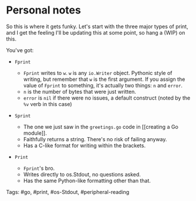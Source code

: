 # Personal notes

So this is where it gets funky. Let's start with the three major types of print, and I get the feeling I'll be updating this at some point, so hang a (WIP) on this.

You've got:
- `Fprint`
	- `Fprint` writes to `w`. `w` is any `io.Writer` object. Pythonic style of writing, but remember that `w` is the first argument. If you assign the value of `Fprint` to something, it's actually two things: `n` and `error`. 
	- `n` is the number of bytes that were just written.
	- `error` is `nil` if there were no issues, a default construct (noted by the `%v` verb in this case)

- `Sprint`
	- The one we just saw in the `greetings.go` code in [[creating a Go module]]. 
	- Faithfully returns a string. There's no risk of failing anyway.
	- Has a C-like format for writing within the brackets.
- `Print`
	- `Fprint`'s bro.
	- Writes directly to os.Stdout, no questions asked.
	- Has the same Python-like formatting other than that.

Tags: #go, #print, #os-Stdout, #peripheral-reading 